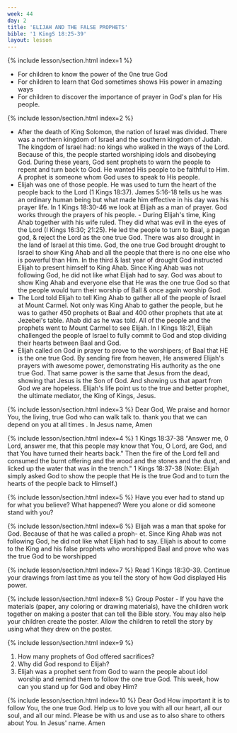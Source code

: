 ```yaml
---
week: 44
day: 2
title: 'ELIJAH AND THE FALSE PROPHETS'
bible: '1 KingS 18:25-39'
layout: lesson
---
```



{% include lesson/section.html index=1 %}
- For children to know the power of the 0ne true God
- For children to learn that God sometimes shows His power in amazing ways
- For children to discover the importance of prayer in God's plan for His people.


{% include lesson/section.html index=2 %}
- After the death of King Solomon, the nation of Israel was divided. There was a northern kingdom of Israel and the southern kingdom of Judah. The kingdom of Israel had: no kings who walked in the ways of the Lord. Because of this, the people started worshiping idols and disobeying God. During these years, God sent prophets to warn the people to repent and turn back to God. He wanted His people to be faithful to Him. A prophet is someone whom God uses to speak to His people.
- Elijah was one of those people. He was used to turn the heart of the people back to the Lord (1 Kings 18:37). James 5:16-18 tells us he was an ordinary human being but what made him effective in his day was his prayer life. In 1 Kings 18:30-46 we look at Elijah as a man of prayer. God works through the prayers of his people. - During Elijah's time, King Ahab together with his wife ruled. They did what was evil in the eyes of the Lord (I Kings 16:30; 21:25). He led the people to turn to Baal, a pagan god, & reject the Lord as the one true God. There was also drought in the land of Israel at this time. God, the one true God brought drought to Israel to show King Ahab and all the people that there is no one else who is powerful than Him. In the third & last year of drought God instructed Elijah to present himself to King Ahab. Since King Ahab was not following God, he did not like what Elijah had to say. God was about to show King Ahab and everyone else that He was the one true God so that the people would turn their worship of Ball & once again worship God.
- The Lord told Elijah to tell King Ahab to gather all of the people of Israel at Mount Carmel. Not only was King Ahab to gather the people, but he was to gather 450 prophets ot Baal and 400 other prophets that ate at Jezebel's table. Ahab did as he was told. All of the people and the prophets went to Mount Carmel to see Elijah. In I Kings 18:21, Elijah challenged the people of Israel to fully commit to God and stop dividing their hearts between Baal and God.
- Elijah called on God in prayer to prove to the worshipers; of Baal that HE is the one true God. By sending fire from heaven, He answered Elijah's prayers with awesome power, demonstrating His authority as the one true God. That same power is the same that Jesus from the dead, showing that Jesus is the Son of God. And showing us that apart from God we are hopeless. Elijah's life point us to the true and better prophet, the ultimate mediator, the King of Kings, Jesus.


{% include lesson/section.html index=3 %}
Dear God, We praise and hornor You, the living, true God who can walk talk to. thank you that we can depend on you at all times . In Jesus name, Amen


{% include lesson/section.html index=4 %}
1 Kings 18:37-38 "Answer me, 0 Lord, answer me, that this people may know that You, O Lord, are God, and that You have turned their hearts back." Then the fire of the Lord fell and consumed the burnt offering and the wood and the stones and the dust, and licked up the water that was in the trench." 1 Kings 18:37-38 (Note: Elijah simply asked God to show the people that He is the true God and to turn the hearts of the people back to Himself.)


{% include lesson/section.html index=5 %}
Have you ever had to stand up for what you believe? What happened? Were you alone or did someone stand with you?


{% include lesson/section.html index=6 %}
Elijah was a man that spoke for God. Because of that he was called a proph- et. Since King Ahab was not following God, he did not like what Elijah had to say. Elijah is about to come to the King and his false prophets who worshipped Baal and prove who was the true God to be worshipped


{% include lesson/section.html index=7 %}
Read 1 Kings 18:30-39. Continue your drawings from last time as you tell the story of how God displayed His power.


{% include lesson/section.html index=8 %}
Group Poster - If you have the materials (paper, any coloring or drawing materials), have the children work together on making a poster that can tell the Bible story. You may also help your children create the poster. Allow the children to retell the story by using what they drew on the poster.


{% include lesson/section.html index=9 %}
1. How many prophets of God offered sacrifices?
2. Why did God respond to Elijah?
3. Elijah was a prophet sent from God to warn the people about idol worship and remind them to follow the one true God. This week, how can you stand up for God and obey Him?


{% include lesson/section.html index=10 %}
Dear God How important it is to follow You, the one true God. Help us to love you with all our heart, all our soul, and all our mind. Please be with us and use as to also share to others about You. In Jesus' name. Amen



